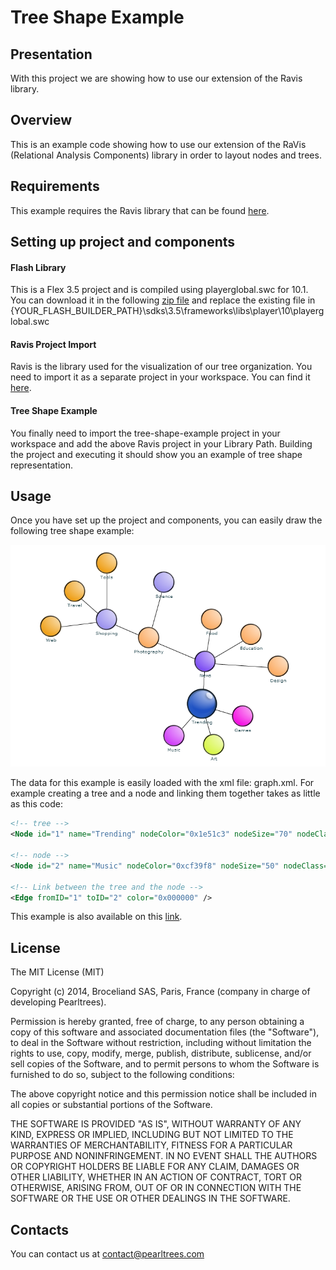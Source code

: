 # Tree Shape Example

## Presentation
With this project we are showing how to use our extension of the Ravis library. 

## Overview
This is an example code showing how to use our extension of the RaVis (Relational 
Analysis Components) library in order to layout nodes and trees.

## Requirements
This example requires the Ravis library that can be found [here](https://code.google.com/p/birdeye/wiki/RaVis).

## Setting up project and components

#### Flash Library
This is a Flex 3.5 project and is compiled using playerglobal.swc for 10.1. You can
download it in the following [zip file](/readme/Playerglobal.10.1.zip) and replace the existing
file in {YOUR_FLASH_BUILDER_PATH}\sdks\3.5\frameworks\libs\player\10\playerglobal.swc

#### Ravis Project Import
Ravis is the library used for the visualization of our tree organization. You need to
import it as a separate project in your workspace. You can find it [here](https://code.google.com/p/birdeye/wiki/RaVis).

#### Tree Shape Example
You finally need to import the tree-shape-example project in your workspace and add the above
Ravis project in your Library Path. Building the project and executing it should show you
an example of tree shape representation.

## Usage

Once you have set up the project and components, you can easily draw the following
tree shape example:

![Alt text](/readme/pearlExample.png?raw=true "Example Basic Tree Shape Visualization")

The data for this example is easily loaded with the xml file: graph.xml.
For example creating a tree and a node and linking them together takes as little as
this code:

``` xml
<!-- tree -->
<Node id="1" name="Trending" nodeColor="0x1e51c3" nodeSize="70" nodeClass="earth" />

<!-- node -->
<Node id="2" name="Music" nodeColor="0xcf39f8" nodeSize="50" nodeClass="leaf"/>

<!-- Link between the tree and the node -->
<Edge fromID="1" toID="2" color="0x000000" />
```

This example is also available on this [link](http://xxx.broceliand.fr/flash-tree-shape-example/flash-tree-shape-example.html).

## License

The MIT License (MIT)

Copyright (c) 2014, Broceliand SAS, Paris, France (company in charge of developing Pearltrees).

Permission is hereby granted, free of charge, to any person obtaining a copy
of this software and associated documentation files (the "Software"), to deal
in the Software without restriction, including without limitation the rights
to use, copy, modify, merge, publish, distribute, sublicense, and/or sell
copies of the Software, and to permit persons to whom the Software is
furnished to do so, subject to the following conditions:

The above copyright notice and this permission notice shall be included in all
copies or substantial portions of the Software.

THE SOFTWARE IS PROVIDED "AS IS", WITHOUT WARRANTY OF ANY KIND, EXPRESS OR
IMPLIED, INCLUDING BUT NOT LIMITED TO THE WARRANTIES OF MERCHANTABILITY,
FITNESS FOR A PARTICULAR PURPOSE AND NONINFRINGEMENT. IN NO EVENT SHALL THE
AUTHORS OR COPYRIGHT HOLDERS BE LIABLE FOR ANY CLAIM, DAMAGES OR OTHER
LIABILITY, WHETHER IN AN ACTION OF CONTRACT, TORT OR OTHERWISE, ARISING FROM,
OUT OF OR IN CONNECTION WITH THE SOFTWARE OR THE USE OR OTHER DEALINGS IN THE
SOFTWARE.

## Contacts

You can contact us at contact@pearltrees.com
